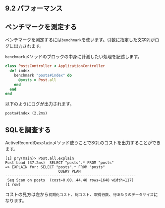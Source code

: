 ## 9.2 パフォーマンス

## ベンチマークを測定する

ベンチマークを測定するには`benchmark`を使います。引数に指定した文字列がログに出力されます。

`benchmark`メソッドのブロックの中身に計測したい処理を記述します。

```ruby
class PostsController < ApplicationController
  def index
    benchmark "posts#index" do
      @posts = Post.all
    end
  end
end
```

以下のようにログが出力されます。

```shell
posts#index (2.2ms)
```

## SQLを調査する

ActiveRecordの`explain`メソッド使うことでSQLのコストを出力することができます。

```shell
[1] pry(main)> Post.all.explain
Post Load (37.2ms)  SELECT "posts".* FROM "posts"
=> EXPLAIN for: SELECT "posts".* FROM "posts"
                        QUERY PLAN
-----------------------------------------------------------
 Seq Scan on posts  (cost=0.00..44.48 rows=1648 width=117)
(1 row)
```

コストの見方は左から`初期化コスト`、`総コスト`、`取得行数`、`行あたりのデータサイズ`になります。
